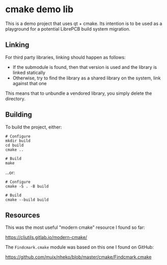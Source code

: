 # cmake demo lib

This is a demo project that uses qt + cmake. Its intention is to be used as a
playground for a potential LibrePCB build system migration.

## Linking

For third party libraries, linking should happen as follows:

- If the submodule is found, then that version is used and the library is
  linked statically
- Otherwise, try to find the library as a shared library on the system, link
  against that one

This means that to unbundle a vendored library, you simply delete the
directory.

## Building

To build the project, either:

    # Configure
    mkdir build
    cd build
    cmake ..

    # Build
    make

...or:

    # Configure
    cmake -S . -B build

    # Build
    cmake --build build

## Resources

This was the most useful "modern cmake" resource I found so far:

https://cliutils.gitlab.io/modern-cmake/

The `Findcmark.cmake` module was based on this one I found on GitHub:

https://github.com/mujx/nheko/blob/master/cmake/Findcmark.cmake

